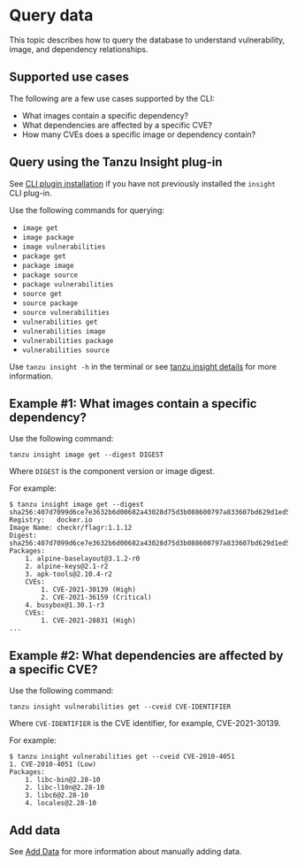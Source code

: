 # Query data

This topic describes how to query the database to understand vulnerability, image, and dependency relationships.

## <a id='sup-usecase'></a>Supported use cases

The following are a few use cases supported by the CLI:

+  What images contain a specific dependency?
+  What dependencies are affected by a specific CVE?
+  How many CVEs does a specific image or dependency contain?

## <a id='query-insight'></a> Query using the Tanzu Insight plug-in

See [CLI plugin installation](cli_installation.md) if you have not previously installed the `insight` CLI plug-in.

Use the following commands for querying:

- `image get`
- `image package`
- `image vulnerabilities`
- `package get`
- `package image`
- `package source`
- `package vulnerabilities`
- `source get`
- `source package`
- `source vulnerabilities`
- `vulnerabilities get`
- `vulnerabilities image`
- `vulnerabilities package`
- `vulnerabilities source`

Use `tanzu insight -h` in the terminal or see [tanzu insight details](cli_docs/insight.md) for more information.

## <a id='example1'></a>Example #1: What images contain a specific dependency?

Use the following command:

```
tanzu insight image get --digest DIGEST
```

Where `DIGEST` is the component version or image digest.

For example:

```
$ tanzu insight image get --digest sha256:407d7099d6ce7e3632b6d00682a43028d75d3b088600797a833607bd629d1ed5
Registry:	docker.io
Image Name:	checkr/flagr:1.1.12
Digest:    	sha256:407d7099d6ce7e3632b6d00682a43028d75d3b088600797a833607bd629d1ed5
Packages:
	1. alpine-baselayout@3.1.2-r0
	2. alpine-keys@2.1-r2
	3. apk-tools@2.10.4-r2
	CVEs:
		1. CVE-2021-30139 (High)
		2. CVE-2021-36159 (Critical)
	4. busybox@1.30.1-r3
	CVEs:
		1. CVE-2021-28831 (High)
...
```
## <a id='example2'></a>Example #2: What dependencies are affected by a specific CVE?

Use the following command:

```
tanzu insight vulnerabilities get --cveid CVE-IDENTIFIER
```

Where `CVE-IDENTIFIER` is the CVE identifier, for example, CVE-2021-30139.

For example:

```
$ tanzu insight vulnerabilities get --cveid CVE-2010-4051
1. CVE-2010-4051 (Low)
Packages:
	1. libc-bin@2.28-10
	2. libc-l10n@2.28-10
	3. libc6@2.28-10
	4. locales@2.28-10
```

## <a id='add-data'></a>Add data

See [Add Data](add_data.md) for more information about manually adding data.
